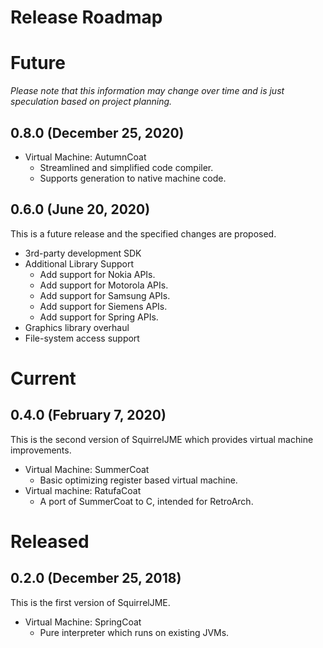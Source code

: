 # Release Roadmap

# Future

_Please note that this information may change over time and is just_
_speculation based on project planning._

## 0.8.0 (December 25, 2020)

 * Virtual Machine: AutumnCoat
   * Streamlined and simplified code compiler.
   * Supports generation to native machine code.

## 0.6.0 (June 20, 2020)

This is a future release and the specified changes are proposed.

 * 3rd-party development SDK
 * Additional Library Support
   * Add support for Nokia APIs.
   * Add support for Motorola APIs.
   * Add support for Samsung APIs.
   * Add support for Siemens APIs.
   * Add support for Spring APIs.
 * Graphics library overhaul
 * File-system access support

# Current

## 0.4.0 (February 7, 2020)

This is the second version of SquirrelJME which provides virtual machine
improvements.

 * Virtual Machine: SummerCoat
   * Basic optimizing register based virtual machine.
 * Virtual machine: RatufaCoat
   * A port of SummerCoat to C, intended for RetroArch.

# Released

## 0.2.0 (December 25, 2018)

This is the first version of SquirrelJME.

 * Virtual Machine: SpringCoat
   * Pure interpreter which runs on existing JVMs.

